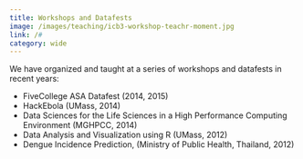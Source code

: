 ```yaml
---
title: Workshops and Datafests
image: /images/teaching/icb3-workshop-teachr-moment.jpg
link: /#
category: wide
---
```


We have organized and taught at a series of workshops and datafests in recent
years:

- FiveCollege ASA Datafest (2014, 2015)
- HackEbola (UMass, 2014)
- Data Sciences for the Life Sciences in a High Performance Computing Environment (MGHPCC, 2014)
- Data Analysis and Visualization using R (UMass, 2012)
- Dengue Incidence Prediction, (Ministry of Public Health, Thailand, 2012)
